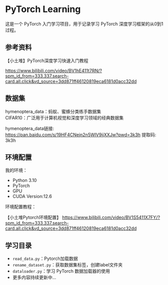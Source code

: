 # PyTorch Learning

这是一个 PyTorch 入门学习项目，用于记录学习 PyTorch 深度学习框架的从0到1过程。

## 参考资料
【小土堆】PyTorch深度学习快速入门教程

https://www.bilibili.com/video/BV1hE411t7RN/?spm_id_from=333.337.search-card.all.click&vd_source=3dd871ff46120819eca6181d0acc32dd

## 数据集

hymenoptera_data：蚂蚁、蜜蜂分类练手数据集  
CIFAR10：广泛用于计算机视觉和深度学习领域的经典数据集

hymenoptera_data链接: https://pan.baidu.com/s/19HF4CNejn2n5WlV9ijXXJw?pwd=3k3h 提取码: 3k3h 

## 环境配置

我的环境：
- Python 3.10
- PyTorch
- GPU
- CUDA Version:12.6

环境配置教程：

【小土堆Pytorch环境配置】
https://www.bilibili.com/video/BV1S5411X7FY/?spm_id_from=333.337.search-card.all.click&vd_source=3dd871ff46120819eca6181d0acc32dd

## 学习目录
- `read_data.py`：Pytorch加载数据
- `rename_dataset.py`：获取数据集标签，创建label文件夹
- `dataloader.py`：学习 PyTorch 数据加载器的使用
- 更多内容持续更新中...